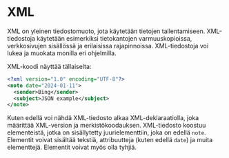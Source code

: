 # XML

XML on yleinen tiedostomuoto, jota käytetään tietojen tallentamiseen. XML-tiedostoja käytetään esimerkiksi tietokantojen varmuuskopioissa, verkkosivujen sisällössä ja erilaisissa rajapinnoissa. XML-tiedostoja voi lukea ja muokata monilla eri ohjelmilla.

XML-koodi näyttää tällaiselta:

```xml
<?xml version="1.0" encoding="UTF-8"?>
<note date="2024-01-11">
  <sender>Bing</sender>
  <subject>JSON example</subject>
</note>
```

Kuten edellä voi nähdä XML-tiedosto alkaa XML-deklaraatiolla, joka määrittää XML-version ja merkistökoodauksen. XML-tiedosto koostuu elementeistä, jotka on sisällytetty juurielementtiin, joka on edellä `note`. Elementit voivat sisältää tekstiä, attribuutteja (kuten edellä `date`) ja muita elementtejä. Elementit voivat myös olla tyhjiä.



